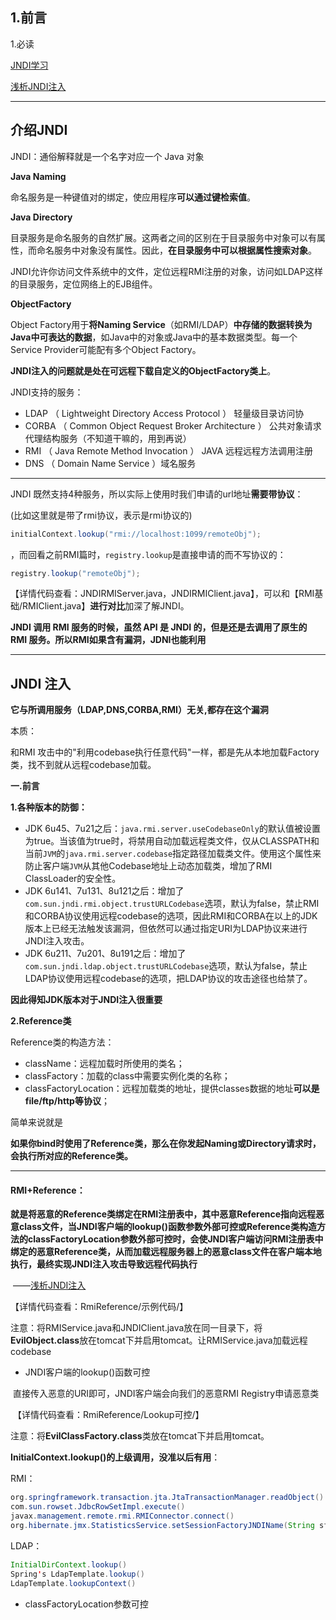 ## 1.前言

1.必读

[JNDI学习](https://drun1baby.github.io/2022/07/28/Java%E5%8F%8D%E5%BA%8F%E5%88%97%E5%8C%96%E4%B9%8BJNDI%E5%AD%A6%E4%B9%A0/)

[浅析JNDI注入](https://www.mi1k7ea.com/2019/09/15/%E6%B5%85%E6%9E%90JNDI%E6%B3%A8%E5%85%A5/)

---

## 介绍JNDI

JNDI：通俗解释就是一个名字对应一个 Java 对象

**Java Naming**

命名服务是一种键值对的绑定，使应用程序**可以通过键检索值**。

**Java Directory**

目录服务是命名服务的自然扩展。这两者之间的区别在于目录服务中对象可以有属性，而命名服务中对象没有属性。因此，**在目录服务中可以根据属性搜索对象**。

JNDI允许你访问文件系统中的文件，定位远程RMI注册的对象，访问如LDAP这样的目录服务，定位网络上的EJB组件。

**ObjectFactory**

Object Factory用于**将Naming Service**（如RMI/LDAP）**中存储的数据转换为Java中可表达的数据**，如Java中的对象或Java中的基本数据类型。每一个Service Provider可能配有多个Object Factory。

**JNDI注入的问题就是处在可远程下载自定义的ObjectFactory类上**。



JNDI支持的服务：

- LDAP （ Lightweight Directory Access Protocol ） 轻量级目录访问协
- CORBA （ Common Object Request Broker Architecture ） 公共对象请求代理结构服务（不知道干嘛的，用到再说）
- RMI （ Java Remote Method Invocation ） JAVA 远程远程方法调用注册
- DNS （ Domain Name Service ）域名服务

---

JNDI 既然支持4种服务，所以实际上使用时我们申请的url地址**需要带协议**：

(比如这里就是带了rmi协议，表示是rmi协议的)

```java
initialContext.lookup("rmi://localhost:1099/remoteObj");
```

，而回看之前RMI篇时，`registry.lookup`是直接申请的而不写协议的：

```java
registry.lookup("remoteObj");
```

【详情代码查看：JNDIRMIServer.java，JNDIRMIClient.java】，可以和【RMI基础/RMIClient.java】**进行对比**加深了解JNDI。

**JNDI 调用 RMI 服务的时候，虽然 API 是 JNDI 的，但是还是去调用了原生的 RMI 服务。所以RMI如果含有漏洞，JDNI也能利用**

---

## JNDI 注入

**它与所调用服务（LDAP,DNS,CORBA,RMI）无关,都存在这个漏洞**

本质：

和RMI 攻击中的"利用codebase执行任意代码"一样，都是先从本地加载Factory 类，找不到就从远程codebase加载。

**一.前言**

**1.各种版本的防御：**

- JDK  6u45、7u21之后：`java.rmi.server.useCodebaseOnly`的默认值被设置为true。当该值为true时，将禁用自动加载远程类文件，仅从CLASSPATH和当前`JVM`的`java.rmi.server.codebase`指定路径加载类文件。使用这个属性来防止客户端`JVM`从其他Codebase地址上动态加载类，增加了RMI ClassLoader的安全性。
- JDK  6u141、7u131、8u121之后：增加了`com.sun.jndi.rmi.object.trustURLCodebase`选项，默认为false，禁止RMI和CORBA协议使用远程codebase的选项，因此RMI和CORBA在以上的JDK版本上已经无法触发该漏洞，但依然可以通过指定URI为LDAP协议来进行JNDI注入攻击。
- JDK 6u211、7u201、8u191之后：增加了`com.sun.jndi.ldap.object.trustURLCodebase`选项，默认为false，禁止LDAP协议使用远程codebase的选项，把LDAP协议的攻击途径也给禁了。

**因此得知JDK版本对于JNDI注入很重要**

**2.Reference类**

Reference类的构造方法：

- className：远程加载时所使用的类名；
- classFactory：加载的class中需要实例化类的名称；
- classFactoryLocation：远程加载类的地址，提供classes数据的地址**可以是file/ftp/http等协议**；

简单来说就是

**如果你bind时使用了Reference类，那么在你发起Naming或Directory请求时，会执行所对应的Reference类。**

---

#### RMI+Reference：

**就是将恶意的Reference类绑定在RMI注册表中，其中恶意Reference指向远程恶意class文件，当JNDI客户端的lookup()函数参数外部可控或Reference类构造方法的classFactoryLocation参数外部可控时，会使JNDI客户端访问RMI注册表中绑定的恶意Reference类，从而加载远程服务器上的恶意class文件在客户端本地执行，最终实现JNDI注入攻击导致远程代码执行**

​																									——[浅析JNDI注入](https://www.mi1k7ea.com/2019/09/15/%E6%B5%85%E6%9E%90JNDI%E6%B3%A8%E5%85%A5/)



【详情代码查看：RmiReference/示例代码/】

注意：将RMIService.java和JNDIClient.java放在同一目录下，将**EvilObject.class**放在tomcat下并启用tomcat。让RMIService.java加载远程codebase



- JNDI客户端的lookup()函数可控

​		直接传入恶意的URI即可，JNDI客户端会向我们的恶意RMI Registry申请恶意类

​		【详情代码查看：RmiReference/Lookup可控/】

​		注意：将**EvilClassFactory.class**类放在tomcat下并启用tomcat。



**InitialContext.lookup()的上级调用，没准以后有用**：

RMI：

```java
org.springframework.transaction.jta.JtaTransactionManager.readObject()
com.sun.rowset.JdbcRowSetImpl.execute()
javax.management.remote.rmi.RMIConnector.connect()
org.hibernate.jmx.StatisticsService.setSessionFactoryJNDIName(String sfJNDIName)
```

LDAP：

```java
InitialDirContext.lookup()
Spring's LdapTemplate.lookup()
LdapTemplate.lookupContext()
```

- classFactoryLocation参数可控
